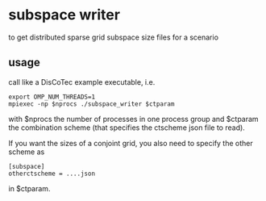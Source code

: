 # subspace writer
to get distributed sparse grid subspace size files for a scenario

## usage
call like a DisCoTec example executable, i.e.
```
export OMP_NUM_THREADS=1
mpiexec -np $nprocs ./subspace_writer $ctparam
```
with $nprocs the number of processes in one process group and $ctparam the combination scheme (that specifies the ctscheme json file to read).

If you want the sizes of a conjoint grid, you also need to specify the other scheme as
```
[subspace]
otherctscheme = ....json
```
in $ctparam.
